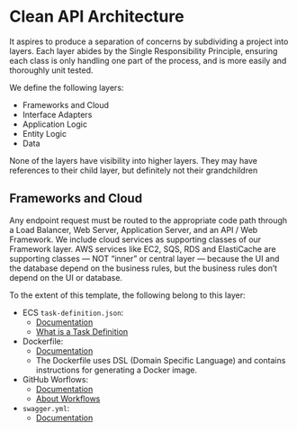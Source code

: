 # Clean API Architecture

It aspires to produce a separation of concerns by subdividing a project into layers.
Each layer abides by the Single Responsibility Principle, ensuring each class is only handling one part of the process, and is more easily and thoroughly unit tested.

We define the following layers:

- Frameworks and Cloud
- Interface Adapters
- Application Logic
- Entity Logic
- Data

None of the layers have visibility into higher layers. They may have references to their child layer, but definitely not their grandchildren

## Frameworks and Cloud

Any endpoint request must be routed to the appropriate code path through a Load Balancer, Web Server, Application Server, and an API / Web Framework.
We include cloud services as supporting classes of our Framework layer. AWS services like EC2, SQS, RDS and ElastiCache are supporting classes — NOT “inner” or central layer — because the UI and the database depend on the business rules, but the business rules don’t depend on the UI or database.

To the extent of this template, the following belong to this layer:

- ECS `task-definition.json`:
  - [Documentation](https://docs.aws.amazon.com/AmazonECS/latest/developerguide/task-definition-template.html)
  - [What is a Task Definition](https://docs.aws.amazon.com/AmazonECS/latest/developerguide/task-definition-template.html)
- Dockerfile:
  - [Documentation](https://docs.docker.com/reference/dockerfile/)
  - The Dockerfile uses DSL (Domain Specific Language) and contains instructions for generating a Docker image.
- GitHub Worflows:
  - [Documentation](https://docs.github.com/en/actions/writing-workflows)
  - [About Workflows](https://docs.github.com/en/actions/writing-workflows/about-workflows#about-workflows)
- `swagger.yml`:
  - [Documentation](https://swagger.io/docs/specification/v3_0/basic-structure/)

